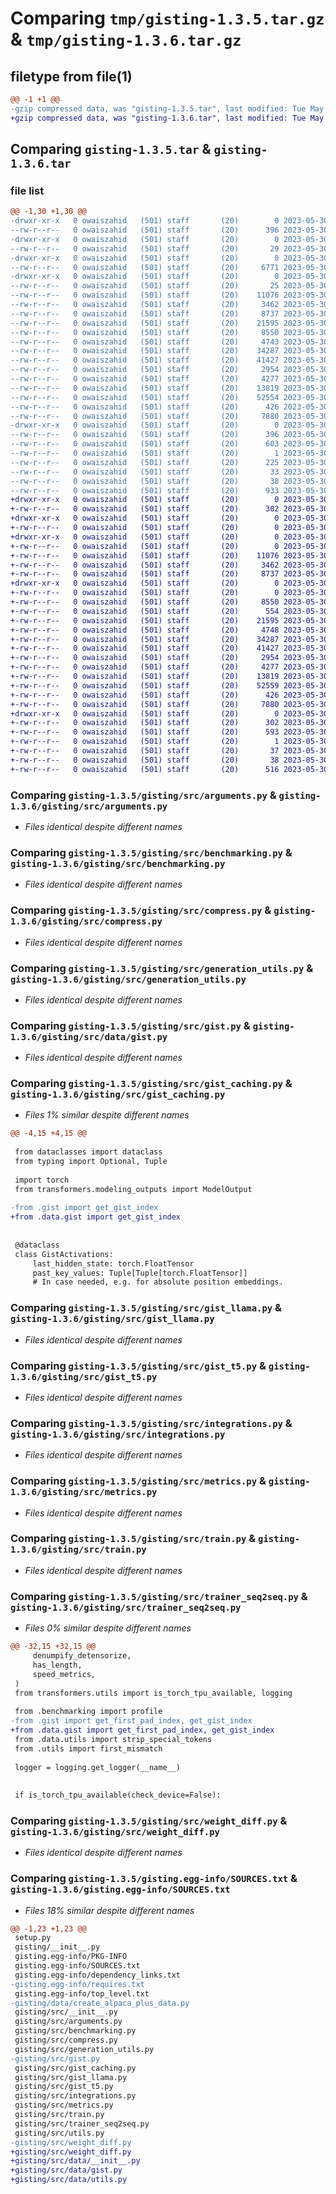 # Comparing `tmp/gisting-1.3.5.tar.gz` & `tmp/gisting-1.3.6.tar.gz`

## filetype from file(1)

```diff
@@ -1 +1 @@
-gzip compressed data, was "gisting-1.3.5.tar", last modified: Tue May 30 05:23:54 2023, max compression
+gzip compressed data, was "gisting-1.3.6.tar", last modified: Tue May 30 22:18:16 2023, max compression
```

## Comparing `gisting-1.3.5.tar` & `gisting-1.3.6.tar`

### file list

```diff
@@ -1,30 +1,30 @@
-drwxr-xr-x   0 owaiszahid   (501) staff       (20)        0 2023-05-30 05:23:54.119339 gisting-1.3.5/
--rw-r--r--   0 owaiszahid   (501) staff       (20)      396 2023-05-30 05:23:54.119202 gisting-1.3.5/PKG-INFO
-drwxr-xr-x   0 owaiszahid   (501) staff       (20)        0 2023-05-30 05:23:54.112547 gisting-1.3.5/gisting/
--rw-r--r--   0 owaiszahid   (501) staff       (20)       29 2023-05-30 05:16:07.000000 gisting-1.3.5/gisting/__init__.py
-drwxr-xr-x   0 owaiszahid   (501) staff       (20)        0 2023-05-30 05:23:54.113342 gisting-1.3.5/gisting/data/
--rw-r--r--   0 owaiszahid   (501) staff       (20)     6771 2023-05-30 04:32:56.000000 gisting-1.3.5/gisting/data/create_alpaca_plus_data.py
-drwxr-xr-x   0 owaiszahid   (501) staff       (20)        0 2023-05-30 05:23:54.118366 gisting-1.3.5/gisting/src/
--rw-r--r--   0 owaiszahid   (501) staff       (20)       25 2023-05-30 05:22:59.000000 gisting-1.3.5/gisting/src/__init__.py
--rw-r--r--   0 owaiszahid   (501) staff       (20)    11076 2023-05-30 05:23:01.000000 gisting-1.3.5/gisting/src/arguments.py
--rw-r--r--   0 owaiszahid   (501) staff       (20)     3462 2023-05-30 05:23:02.000000 gisting-1.3.5/gisting/src/benchmarking.py
--rw-r--r--   0 owaiszahid   (501) staff       (20)     8737 2023-05-30 05:23:04.000000 gisting-1.3.5/gisting/src/compress.py
--rw-r--r--   0 owaiszahid   (501) staff       (20)    21595 2023-05-30 05:23:05.000000 gisting-1.3.5/gisting/src/generation_utils.py
--rw-r--r--   0 owaiszahid   (501) staff       (20)     8550 2023-05-30 05:23:09.000000 gisting-1.3.5/gisting/src/gist.py
--rw-r--r--   0 owaiszahid   (501) staff       (20)     4743 2023-05-30 05:23:06.000000 gisting-1.3.5/gisting/src/gist_caching.py
--rw-r--r--   0 owaiszahid   (501) staff       (20)    34287 2023-05-30 05:23:07.000000 gisting-1.3.5/gisting/src/gist_llama.py
--rw-r--r--   0 owaiszahid   (501) staff       (20)    41427 2023-05-30 05:23:10.000000 gisting-1.3.5/gisting/src/gist_t5.py
--rw-r--r--   0 owaiszahid   (501) staff       (20)     2954 2023-05-30 05:23:12.000000 gisting-1.3.5/gisting/src/integrations.py
--rw-r--r--   0 owaiszahid   (501) staff       (20)     4277 2023-05-30 05:23:16.000000 gisting-1.3.5/gisting/src/metrics.py
--rw-r--r--   0 owaiszahid   (501) staff       (20)    13819 2023-05-30 05:23:14.000000 gisting-1.3.5/gisting/src/train.py
--rw-r--r--   0 owaiszahid   (501) staff       (20)    52554 2023-05-30 05:23:17.000000 gisting-1.3.5/gisting/src/trainer_seq2seq.py
--rw-r--r--   0 owaiszahid   (501) staff       (20)      426 2023-05-30 05:23:20.000000 gisting-1.3.5/gisting/src/utils.py
--rw-r--r--   0 owaiszahid   (501) staff       (20)     7880 2023-05-30 05:23:22.000000 gisting-1.3.5/gisting/src/weight_diff.py
-drwxr-xr-x   0 owaiszahid   (501) staff       (20)        0 2023-05-30 05:23:54.113245 gisting-1.3.5/gisting.egg-info/
--rw-r--r--   0 owaiszahid   (501) staff       (20)      396 2023-05-30 05:23:54.000000 gisting-1.3.5/gisting.egg-info/PKG-INFO
--rw-r--r--   0 owaiszahid   (501) staff       (20)      603 2023-05-30 05:23:54.000000 gisting-1.3.5/gisting.egg-info/SOURCES.txt
--rw-r--r--   0 owaiszahid   (501) staff       (20)        1 2023-05-30 05:23:54.000000 gisting-1.3.5/gisting.egg-info/dependency_links.txt
--rw-r--r--   0 owaiszahid   (501) staff       (20)      225 2023-05-30 05:23:54.000000 gisting-1.3.5/gisting.egg-info/requires.txt
--rw-r--r--   0 owaiszahid   (501) staff       (20)       33 2023-05-30 05:23:54.000000 gisting-1.3.5/gisting.egg-info/top_level.txt
--rw-r--r--   0 owaiszahid   (501) staff       (20)       38 2023-05-30 05:23:54.119393 gisting-1.3.5/setup.cfg
--rw-r--r--   0 owaiszahid   (501) staff       (20)      933 2023-05-30 05:23:29.000000 gisting-1.3.5/setup.py
+drwxr-xr-x   0 owaiszahid   (501) staff       (20)        0 2023-05-30 22:18:16.392643 gisting-1.3.6/
+-rw-r--r--   0 owaiszahid   (501) staff       (20)      302 2023-05-30 22:18:16.392498 gisting-1.3.6/PKG-INFO
+drwxr-xr-x   0 owaiszahid   (501) staff       (20)        0 2023-05-30 22:18:16.383374 gisting-1.3.6/gisting/
+-rw-r--r--   0 owaiszahid   (501) staff       (20)        0 2023-05-30 22:01:12.000000 gisting-1.3.6/gisting/__init__.py
+drwxr-xr-x   0 owaiszahid   (501) staff       (20)        0 2023-05-30 22:18:16.391786 gisting-1.3.6/gisting/src/
+-rw-r--r--   0 owaiszahid   (501) staff       (20)        0 2023-05-30 21:32:24.000000 gisting-1.3.6/gisting/src/__init__.py
+-rw-r--r--   0 owaiszahid   (501) staff       (20)    11076 2023-05-30 21:32:24.000000 gisting-1.3.6/gisting/src/arguments.py
+-rw-r--r--   0 owaiszahid   (501) staff       (20)     3462 2023-05-30 21:32:24.000000 gisting-1.3.6/gisting/src/benchmarking.py
+-rw-r--r--   0 owaiszahid   (501) staff       (20)     8737 2023-05-30 21:32:24.000000 gisting-1.3.6/gisting/src/compress.py
+drwxr-xr-x   0 owaiszahid   (501) staff       (20)        0 2023-05-30 22:18:16.392260 gisting-1.3.6/gisting/src/data/
+-rw-r--r--   0 owaiszahid   (501) staff       (20)        0 2023-05-30 21:32:24.000000 gisting-1.3.6/gisting/src/data/__init__.py
+-rw-r--r--   0 owaiszahid   (501) staff       (20)     8550 2023-05-30 21:32:24.000000 gisting-1.3.6/gisting/src/data/gist.py
+-rw-r--r--   0 owaiszahid   (501) staff       (20)      554 2023-05-30 21:32:24.000000 gisting-1.3.6/gisting/src/data/utils.py
+-rw-r--r--   0 owaiszahid   (501) staff       (20)    21595 2023-05-30 21:32:24.000000 gisting-1.3.6/gisting/src/generation_utils.py
+-rw-r--r--   0 owaiszahid   (501) staff       (20)     4748 2023-05-30 21:32:24.000000 gisting-1.3.6/gisting/src/gist_caching.py
+-rw-r--r--   0 owaiszahid   (501) staff       (20)    34287 2023-05-30 21:32:24.000000 gisting-1.3.6/gisting/src/gist_llama.py
+-rw-r--r--   0 owaiszahid   (501) staff       (20)    41427 2023-05-30 21:32:24.000000 gisting-1.3.6/gisting/src/gist_t5.py
+-rw-r--r--   0 owaiszahid   (501) staff       (20)     2954 2023-05-30 21:32:24.000000 gisting-1.3.6/gisting/src/integrations.py
+-rw-r--r--   0 owaiszahid   (501) staff       (20)     4277 2023-05-30 21:32:24.000000 gisting-1.3.6/gisting/src/metrics.py
+-rw-r--r--   0 owaiszahid   (501) staff       (20)    13819 2023-05-30 21:32:24.000000 gisting-1.3.6/gisting/src/train.py
+-rw-r--r--   0 owaiszahid   (501) staff       (20)    52559 2023-05-30 21:32:24.000000 gisting-1.3.6/gisting/src/trainer_seq2seq.py
+-rw-r--r--   0 owaiszahid   (501) staff       (20)      426 2023-05-30 21:32:24.000000 gisting-1.3.6/gisting/src/utils.py
+-rw-r--r--   0 owaiszahid   (501) staff       (20)     7880 2023-05-30 21:32:24.000000 gisting-1.3.6/gisting/src/weight_diff.py
+drwxr-xr-x   0 owaiszahid   (501) staff       (20)        0 2023-05-30 22:18:16.383834 gisting-1.3.6/gisting.egg-info/
+-rw-r--r--   0 owaiszahid   (501) staff       (20)      302 2023-05-30 22:18:16.000000 gisting-1.3.6/gisting.egg-info/PKG-INFO
+-rw-r--r--   0 owaiszahid   (501) staff       (20)      593 2023-05-30 22:18:16.000000 gisting-1.3.6/gisting.egg-info/SOURCES.txt
+-rw-r--r--   0 owaiszahid   (501) staff       (20)        1 2023-05-30 22:18:16.000000 gisting-1.3.6/gisting.egg-info/dependency_links.txt
+-rw-r--r--   0 owaiszahid   (501) staff       (20)       37 2023-05-30 22:18:16.000000 gisting-1.3.6/gisting.egg-info/top_level.txt
+-rw-r--r--   0 owaiszahid   (501) staff       (20)       38 2023-05-30 22:18:16.392693 gisting-1.3.6/setup.cfg
+-rw-r--r--   0 owaiszahid   (501) staff       (20)      516 2023-05-30 22:10:05.000000 gisting-1.3.6/setup.py
```

### Comparing `gisting-1.3.5/gisting/src/arguments.py` & `gisting-1.3.6/gisting/src/arguments.py`

 * *Files identical despite different names*

### Comparing `gisting-1.3.5/gisting/src/benchmarking.py` & `gisting-1.3.6/gisting/src/benchmarking.py`

 * *Files identical despite different names*

### Comparing `gisting-1.3.5/gisting/src/compress.py` & `gisting-1.3.6/gisting/src/compress.py`

 * *Files identical despite different names*

### Comparing `gisting-1.3.5/gisting/src/generation_utils.py` & `gisting-1.3.6/gisting/src/generation_utils.py`

 * *Files identical despite different names*

### Comparing `gisting-1.3.5/gisting/src/gist.py` & `gisting-1.3.6/gisting/src/data/gist.py`

 * *Files identical despite different names*

### Comparing `gisting-1.3.5/gisting/src/gist_caching.py` & `gisting-1.3.6/gisting/src/gist_caching.py`

 * *Files 1% similar despite different names*

```diff
@@ -4,15 +4,15 @@
 
 from dataclasses import dataclass
 from typing import Optional, Tuple
 
 import torch
 from transformers.modeling_outputs import ModelOutput
 
-from .gist import get_gist_index
+from .data.gist import get_gist_index
 
 
 @dataclass
 class GistActivations:
     last_hidden_state: torch.FloatTensor
     past_key_values: Tuple[Tuple[torch.FloatTensor]]
     # In case needed, e.g. for absolute position embeddings.
```

### Comparing `gisting-1.3.5/gisting/src/gist_llama.py` & `gisting-1.3.6/gisting/src/gist_llama.py`

 * *Files identical despite different names*

### Comparing `gisting-1.3.5/gisting/src/gist_t5.py` & `gisting-1.3.6/gisting/src/gist_t5.py`

 * *Files identical despite different names*

### Comparing `gisting-1.3.5/gisting/src/integrations.py` & `gisting-1.3.6/gisting/src/integrations.py`

 * *Files identical despite different names*

### Comparing `gisting-1.3.5/gisting/src/metrics.py` & `gisting-1.3.6/gisting/src/metrics.py`

 * *Files identical despite different names*

### Comparing `gisting-1.3.5/gisting/src/train.py` & `gisting-1.3.6/gisting/src/train.py`

 * *Files identical despite different names*

### Comparing `gisting-1.3.5/gisting/src/trainer_seq2seq.py` & `gisting-1.3.6/gisting/src/trainer_seq2seq.py`

 * *Files 0% similar despite different names*

```diff
@@ -32,15 +32,15 @@
     denumpify_detensorize,
     has_length,
     speed_metrics,
 )
 from transformers.utils import is_torch_tpu_available, logging
 
 from .benchmarking import profile
-from .gist import get_first_pad_index, get_gist_index
+from .data.gist import get_first_pad_index, get_gist_index
 from .data.utils import strip_special_tokens
 from .utils import first_mismatch
 
 logger = logging.get_logger(__name__)
 
 
 if is_torch_tpu_available(check_device=False):
```

### Comparing `gisting-1.3.5/gisting/src/weight_diff.py` & `gisting-1.3.6/gisting/src/weight_diff.py`

 * *Files identical despite different names*

### Comparing `gisting-1.3.5/gisting.egg-info/SOURCES.txt` & `gisting-1.3.6/gisting.egg-info/SOURCES.txt`

 * *Files 18% similar despite different names*

```diff
@@ -1,23 +1,23 @@
 setup.py
 gisting/__init__.py
 gisting.egg-info/PKG-INFO
 gisting.egg-info/SOURCES.txt
 gisting.egg-info/dependency_links.txt
-gisting.egg-info/requires.txt
 gisting.egg-info/top_level.txt
-gisting/data/create_alpaca_plus_data.py
 gisting/src/__init__.py
 gisting/src/arguments.py
 gisting/src/benchmarking.py
 gisting/src/compress.py
 gisting/src/generation_utils.py
-gisting/src/gist.py
 gisting/src/gist_caching.py
 gisting/src/gist_llama.py
 gisting/src/gist_t5.py
 gisting/src/integrations.py
 gisting/src/metrics.py
 gisting/src/train.py
 gisting/src/trainer_seq2seq.py
 gisting/src/utils.py
-gisting/src/weight_diff.py
+gisting/src/weight_diff.py
+gisting/src/data/__init__.py
+gisting/src/data/gist.py
+gisting/src/data/utils.py
```

